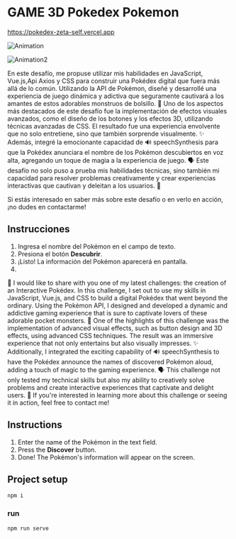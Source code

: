 # GAME 3D Pokedex Pokemon 

https://pokedex-zeta-self.vercel.app

![Animation](https://github.com/Novaversocl/Pokedex/assets/95386670/0d6d6454-0fb1-4e98-bf3e-73a536663e1d)



![Animation2](https://github.com/Novaversocl/Pokedex/assets/95386670/e20687f5-7d95-4b9c-8ffa-a3406562fa63)


En este desafío, me propuse utilizar mis habilidades en JavaScript, Vue.js,Api Axios y CSS para construir una Pokédex digital que fuera más allá de lo común. Utilizando la API de Pokémon, diseñé y desarrollé una experiencia de juego dinámica y adictiva que seguramente cautivará a los amantes de estos adorables monstruos de bolsillo. 🌟
Uno de los aspectos más destacados de este desafío fue la implementación de efectos visuales avanzados, como el diseño de los botones y los efectos 3D, utilizando técnicas avanzadas de CSS. El resultado fue una experiencia envolvente que no solo entretiene, sino que también sorprende visualmente. ✨
Además, integré la emocionante capacidad de 🔊 speechSynthesis para que la Pokédex anunciara el nombre de los Pokémon descubiertos en voz alta, agregando un toque de magia a la experiencia de juego. 🗣️
Este desafío no solo puso a prueba mis habilidades técnicas, sino también mi capacidad para resolver problemas creativamente y crear experiencias interactivas que cautivan y deleitan a los usuarios. 🚀

Si estás interesado en saber más sobre este desafío o en verlo en acción, ¡no dudes en contactarme!

## Instrucciones

1. Ingresa el nombre del Pokémon en el campo de texto.
2. Presiona el botón **Descubrir**.
3. ¡Listo! La información del Pokémon aparecerá en pantalla.
4. 

🌟 I would like to share with you one of my latest challenges: the creation of an Interactive Pokédex.
In this challenge, I set out to use my skills in JavaScript, Vue.js, and CSS to build a digital Pokédex that went beyond the ordinary. Using the Pokémon API, I designed and developed a dynamic and addictive gaming experience that is sure to captivate lovers of these adorable pocket monsters. 🌟
One of the highlights of this challenge was the implementation of advanced visual effects, such as button design and 3D effects, using advanced CSS techniques. The result was an immersive experience that not only entertains but also visually impresses. ✨
Additionally, I integrated the exciting capability of 🔊 speechSynthesis to have the Pokédex announce the names of discovered Pokémon aloud, adding a touch of magic to the gaming experience. 🗣️
This challenge not only tested my technical skills but also my ability to creatively solve problems and create interactive experiences that captivate and delight users. 🚀
If you're interested in learning more about this challenge or seeing it in action, feel free to contact me!


   ## Instructions

1. Enter the name of the Pokémon in the text field.
2. Press the **Discover** button.
3. Done! The Pokémon's information will appear on the screen.

## Project setup
```
npm i
```

### run
```
npm run serve
```

